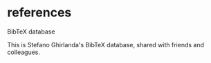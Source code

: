 # references
BibTeX database

This is Stefano Ghirlanda's BibTeX database, shared with friends and
colleagues.
